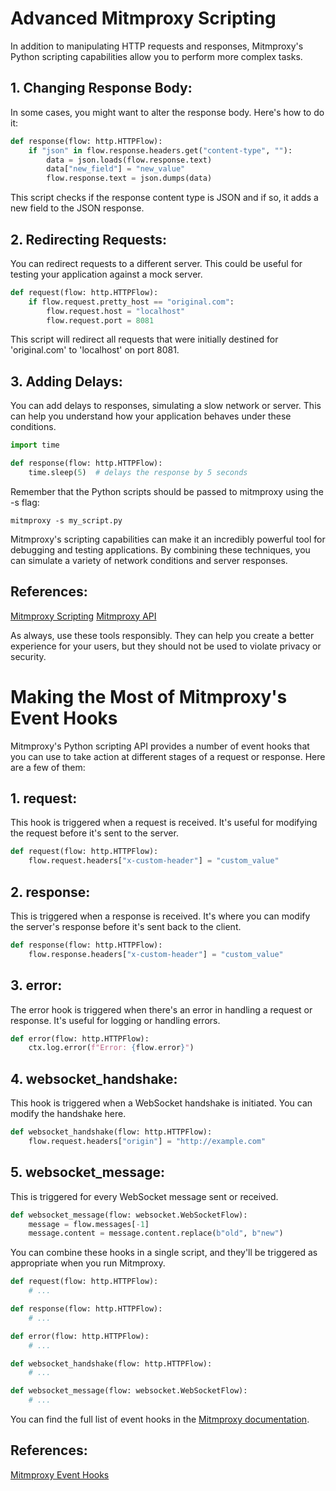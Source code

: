 # Advanced Mitmproxy Scripting

In addition to manipulating HTTP requests and responses, Mitmproxy's Python scripting capabilities allow you to perform more complex tasks.

## 1. Changing Response Body:

In some cases, you might want to alter the response body. Here's how to do it:

```python
def response(flow: http.HTTPFlow):
    if "json" in flow.response.headers.get("content-type", ""):
        data = json.loads(flow.response.text)
        data["new_field"] = "new_value"
        flow.response.text = json.dumps(data)
```

This script checks if the response content type is JSON and if so, it adds a new field to the JSON response.

## 2. Redirecting Requests:

You can redirect requests to a different server. This could be useful for testing your application against a mock server.

```python
def request(flow: http.HTTPFlow):
    if flow.request.pretty_host == "original.com":
        flow.request.host = "localhost"
        flow.request.port = 8081
```

This script will redirect all requests that were initially destined for 'original.com' to 'localhost' on port 8081.

## 3. Adding Delays:

You can add delays to responses, simulating a slow network or server. This can help you understand how your application behaves under these conditions.

```python
import time

def response(flow: http.HTTPFlow):
    time.sleep(5)  # delays the response by 5 seconds
```

Remember that the Python scripts should be passed to mitmproxy using the -s flag:

```shell
mitmproxy -s my_script.py
```

Mitmproxy's scripting capabilities can make it an incredibly powerful tool for debugging and testing applications. By combining these techniques, you can simulate a variety of network conditions and server responses.

## References:

[Mitmproxy Scripting](https://docs.mitmproxy.org/stable/overview-scripting/)
[Mitmproxy API](https://docs.mitmproxy.org/stable/api/overview/)

As always, use these tools responsibly. They can help you create a better experience for your users, but they should not be used to violate privacy or security.



# Making the Most of Mitmproxy's Event Hooks

Mitmproxy's Python scripting API provides a number of event hooks that you can use to take action at different stages of a request or response. Here are a few of them:

## 1. request:

This hook is triggered when a request is received. It's useful for modifying the request before it's sent to the server.

```python
def request(flow: http.HTTPFlow):
    flow.request.headers["x-custom-header"] = "custom_value"
```

## 2. response:

This is triggered when a response is received. It's where you can modify the server's response before it's sent back to the client.

```python
def response(flow: http.HTTPFlow):
    flow.response.headers["x-custom-header"] = "custom_value"
```

## 3. error:

The error hook is triggered when there's an error in handling a request or response. It's useful for logging or handling errors.

```python
def error(flow: http.HTTPFlow):
    ctx.log.error(f"Error: {flow.error}")
```

## 4. websocket_handshake:

This hook is triggered when a WebSocket handshake is initiated. You can modify the handshake here.

```python
def websocket_handshake(flow: http.HTTPFlow):
    flow.request.headers["origin"] = "http://example.com"
```

## 5. websocket_message:

This is triggered for every WebSocket message sent or received.

```python
def websocket_message(flow: websocket.WebSocketFlow):
    message = flow.messages[-1]
    message.content = message.content.replace(b"old", b"new")
```

You can combine these hooks in a single script, and they'll be triggered as appropriate when you run Mitmproxy.

```python
def request(flow: http.HTTPFlow):
    # ...

def response(flow: http.HTTPFlow):
    # ...

def error(flow: http.HTTPFlow):
    # ...

def websocket_handshake(flow: http.HTTPFlow):
    # ...

def websocket_message(flow: websocket.WebSocketFlow):
    # ...
```

You can find the full list of event hooks in the [Mitmproxy documentation](https://docs.mitmproxy.org/stable/addons-events/).

## References:
[Mitmproxy Event Hooks](https://docs.mitmproxy.org/stable/addons-events/)